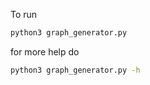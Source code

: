 To run
```bash
python3 graph_generator.py
```
for more help do 
```bash
python3 graph_generator.py -h
```
